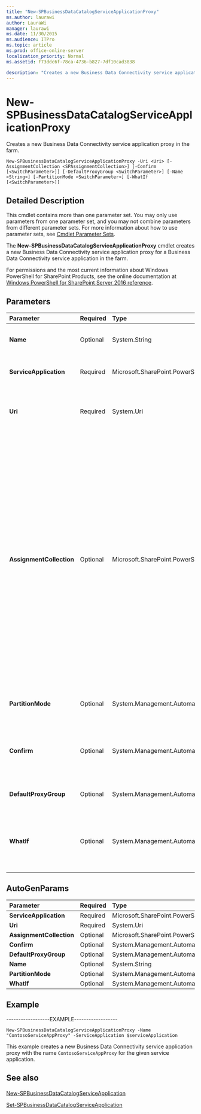 ```yaml
---
title: "New-SPBusinessDataCatalogServiceApplicationProxy"
ms.author: laurawi
author: LauraWi
manager: laurawi
ms.date: 11/30/2015
ms.audience: ITPro
ms.topic: article
ms.prod: office-online-server
localization_priority: Normal
ms.assetid: f73ddc6f-78ca-4736-b827-7df10cad3838

description: "Creates a new Business Data Connectivity service application proxy in the farm."
---
```


# New-SPBusinessDataCatalogServiceApplicationProxy

Creates a new Business Data Connectivity service application proxy in the farm.
  
```
New-SPBusinessDataCatalogServiceApplicationProxy -Uri <Uri> [-AssignmentCollection <SPAssignmentCollection>] [-Confirm [<SwitchParameter>]] [-DefaultProxyGroup <SwitchParameter>] [-Name <String>] [-PartitionMode <SwitchParameter>] [-WhatIf [<SwitchParameter>]]
```

## Detailed Description

This cmdlet contains more than one parameter set. You may only use parameters from one parameter set, and you may not combine parameters from different parameter sets. For more information about how to use parameter sets, see [Cmdlet Parameter Sets](https://go.microsoft.com/fwlink/?LinkID=187810).
  
The **New-SPBusinessDataCatalogServiceApplicationProxy** cmdlet creates a new Business Data Connectivity service application proxy for a Business Data Connectivity service application in the farm. 
  
For permissions and the most current information about Windows PowerShell for SharePoint Products, see the online documentation at [Windows PowerShell for SharePoint Server 2016 reference](https://go.microsoft.com/fwlink/p/?LinkId=671715).
  
## Parameters

|**Parameter**|**Required**|**Type**|**Description**|
|:-----|:-----|:-----|:-----|
|**Name** <br/> |Optional  <br/> |System.String  <br/> |Specifies a display name for the new Business Data Connectivity service application proxy.  <br/> |
|**ServiceApplication** <br/> |Required  <br/> |Microsoft.SharePoint.PowerShell.SPServiceApplicationPipeBind  <br/> |Specifies the Business Data Connectivity service application associated with the new proxy.  <br/> |
|**Uri** <br/> |Required  <br/> |System.Uri  <br/> |Specifies the URI of a remote service application to which to connect.  <br/> The type must be a valid URI, in the form file:\\server_name\sitedocs.  <br/> |
|**AssignmentCollection** <br/> |Optional  <br/> |Microsoft.SharePoint.PowerShell.SPAssignmentCollection  <br/> |Manages objects for the purpose of proper disposal. Use of objects, such as **SPWeb** or **SPSite**, can use large amounts of memory and use of these objects in Windows PowerShell scripts requires proper memory management. Using the **SPAssignment** object, you can assign objects to a variable and dispose of the objects after they are needed to free up memory. When **SPWeb**, **SPSite**, or **SPSiteAdministration** objects are used, the objects are automatically disposed of if an assignment collection or the **Global** parameter is not used.  <br/> > [!NOTE]> When the **Global** parameter is used, all objects are contained in the global store. If objects are not immediately used, or disposed of by using the **Stop-SPAssignment** command, an out-of-memory scenario can occur.           |
|**PartitionMode** <br/> |Optional  <br/> |System.Management.Automation.SwitchParameter  <br/> |Specifies if partition mode is to be turned on.  <br/> The valid values are **True** and **False**. The default value is **False**.  <br/> |
|**Confirm** <br/> |Optional  <br/> |System.Management.Automation.SwitchParameter  <br/> |Prompts you for confirmation before executing the command. For more information, type the following command: **get-help about_commonparameters** <br/> |
|**DefaultProxyGroup** <br/> |Optional  <br/> |System.Management.Automation.SwitchParameter  <br/> |Specifies that the service application proxy is added to the default proxy group for the farm.  <br/> |
|**WhatIf** <br/> |Optional  <br/> |System.Management.Automation.SwitchParameter  <br/> |Displays a message that describes the effect of the command instead of executing the command. For more information, type the following command: **get-help about_commonparameters** <br/> |
   
## AutoGenParams

|**Parameter**|**Required**|**Type**|**Description**|
|:-----|:-----|:-----|:-----|
|**ServiceApplication** <br/> |Required  <br/> |Microsoft.SharePoint.PowerShell.SPServiceApplicationPipeBind  <br/> ||
|**Uri** <br/> |Required  <br/> |System.Uri  <br/> ||
|**AssignmentCollection** <br/> |Optional  <br/> |Microsoft.SharePoint.PowerShell.SPAssignmentCollection  <br/> ||
|**Confirm** <br/> |Optional  <br/> |System.Management.Automation.SwitchParameter  <br/> ||
|**DefaultProxyGroup** <br/> |Optional  <br/> |System.Management.Automation.SwitchParameter  <br/> ||
|**Name** <br/> |Optional  <br/> |System.String  <br/> ||
|**PartitionMode** <br/> |Optional  <br/> |System.Management.Automation.SwitchParameter  <br/> ||
|**WhatIf** <br/> |Optional  <br/> |System.Management.Automation.SwitchParameter  <br/> ||
   
## Example

------------------EXAMPLE------------------
  
```
New-SPBusinessDataCatalogServiceApplicationProxy -Name "ContosoServiceAppProxy" -ServiceApplication $serviceApplication
```

This example creates a new Business Data Connectivity service application proxy with the name  `ContosoServiceAppProxy` for the given service application. 
  
## See also

#### 

[New-SPBusinessDataCatalogServiceApplication](new-spbusinessdatacatalogserviceapplication.md)
  
[Set-SPBusinessDataCatalogServiceApplication](set-spbusinessdatacatalogserviceapplication.md)

